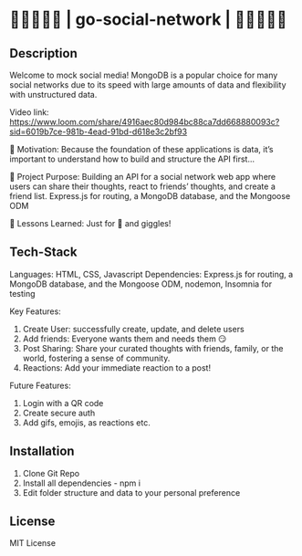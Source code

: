 # 🤝🌐👥🤝🏻 | go-social-network | 🤝🌐👥🤝🏻 

## Description
Welcome to mock social media! MongoDB is a popular choice for many social networks due to its speed with large amounts of data and flexibility with unstructured data.

Video link: https://www.loom.com/share/4916aec80d984bc88ca7dd668880093c?sid=6019b7ce-981b-4ead-91bd-d618e3c2bf93

👾 Motivation: Because the foundation of these applications is data, it’s important to understand how to build and structure the API first...

👾 Project Purpose: Building an API for a social network web app where users can share their thoughts, react to friends’ thoughts, and create a friend list.  Express.js for routing, a MongoDB database, and the Mongoose ODM

👾 Lessons Learned: Just for 💩 and giggles!

## Tech-Stack
Languages: HTML, CSS, Javascript
Dependencies: Express.js for routing, a MongoDB database, and the Mongoose ODM, nodemon, Insomnia for testing

Key Features:
1. Create User: successfully create, update, and delete users
2. Add friends: Everyone wants them and needs them 😏 
3. Post Sharing: Share your curated thoughts with friends, family, or the world, fostering a sense of community.
4. Reactions: Add your immediate reaction to a post!


Future Features:
1. Login with a QR code
2. Create secure auth
3. Add gifs, emojis, as reactions etc.


## Installation 
1. Clone Git Repo
2. Install all dependencies - npm i
3. Edit folder structure and data to your personal preference
 

## License
MIT License
